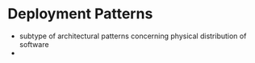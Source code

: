 #  Deployment Patterns
- subtype of architectural patterns concerning physical distribution of software
- 